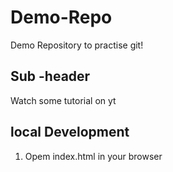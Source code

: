 # Demo-Repo
Demo Repository to practise git!


## Sub -header
Watch some tutorial on yt

## local Development 

1. Opem index.html in your browser